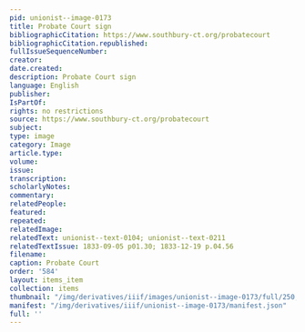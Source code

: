 ```yaml
---
pid: unionist--image-0173
title: Probate Court sign
bibliographicCitation: https://www.southbury-ct.org/probatecourt
bibliographicCitation.republished: 
fullIssueSequenceNumber: 
creator: 
date.created: 
description: Probate Court sign
language: English
publisher: 
IsPartOf: 
rights: no restrictions
source: https://www.southbury-ct.org/probatecourt
subject: 
type: image
category: Image
article.type: 
volume: 
issue: 
transcription: 
scholarlyNotes: 
commentary: 
relatedPeople: 
featured: 
repeated: 
relatedImage: 
relatedText: unionist--text-0104; unionist--text-0211
relatedTextIssue: 1833-09-05 p01.30; 1833-12-19 p.04.56
filename: 
caption: Probate Court
order: '584'
layout: items_item
collection: items
thumbnail: "/img/derivatives/iiif/images/unionist--image-0173/full/250,/0/default.jpg"
manifest: "/img/derivatives/iiif/unionist--image-0173/manifest.json"
full: ''
---
```

